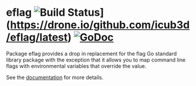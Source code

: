 eflag ![Build Status](https://drone.io/github.com/icub3d/eflag/status.png)](https://drone.io/github.com/icub3d/eflag/latest) [![GoDoc](https://godoc.org/github.com/icub3d/eflag?status.png)](https://godoc.org/github.com/icub3d/eflag)
=====

Package eflag provides a drop in replacement for the flag Go standard
library package with the exception that it allows you to map command
line flags with environmental variables that override the value.

See the [documentation](https://godoc.org/github.com/icub3d/eflag) for
more details.
